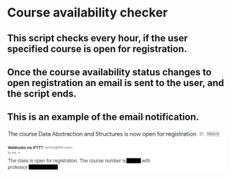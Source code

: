 # Course availability checker
## This script checks every hour, if the user specified course is open for registration.
## Once the course availability status changes to open registration an email is sent to the user, and the script ends.

## This is an example of the email notification.
![](result/result_email.JPG)

